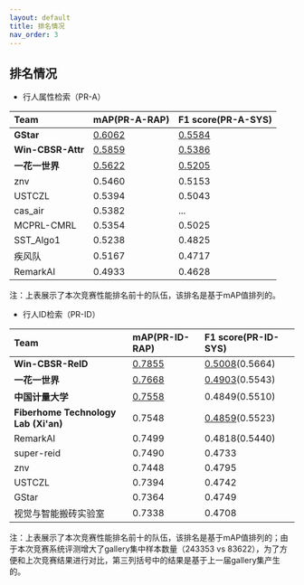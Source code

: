 ```yaml
---
layout: default
title: 排名情况
nav_order: 3
---
```


## 排名情况

* 行人属性检索（PR-A）

|Team|mAP(PR-A-RAP)|F1 score(PR-A-SYS)|
|:----|:----|:----|
|**GStar**|<u>0.6062</u>|<u>0.5584</u>|
|**Win-CBSR-Attr**|<u>0.5859</u>|<u>0.5386</u>|
|**一花一世界**|<u>0.5622</u>|<u>0.5205</u>|
|znv|0.5460|0.5153|
|USTCZL|0.5394|0.5043|
|cas_air|0.5382|...|
|MCPRL-CMRL|0.5354|0.5025|
|SST_Algo1|0.5238|0.4825|
|疾风队|0.5167|0.4717|
|RemarkAI|0.4933|0.4628|

注：上表展示了本次竞赛性能排名前十的队伍，该排名是基于mAP值排列的。

* 行人ID检索（PR-ID）

|Team|mAP(PR-ID-RAP)|F1 score(PR-ID-SYS)|
|:----|:----|:----|
|**Win-CBSR-ReID**|<u>0.7855</u>|<u>0.5008</u>(0.5664)|
|**一花一世界**|<u>0.7668</u>|<u>0.4903</u>(0.5543)|
|**中国计量大学**|<u>0.7558</u>|0.4849(0.5510)|
|**Fiberhome Technology Lab (Xi'an)**|0.7548|<u>0.4859</u>(0.5523)|
|RemarkAI|0.7499|0.4818(0.5440)|
|super-reid|0.7490|0.4733|
|znv|0.7448|0.4795|
|USTCZL|0.7394|0.4742|
|GStar|0.7364|0.4749|
|视觉与智能搬砖实验室|0.7338|0.4708|

注：上表展示了本次竞赛性能排名前十的队伍，该排名是基于mAP值排列的；由于本次竞赛系统评测增大了gallery集中样本数量（243353 vs 83622），为了方便和上次竞赛结果进行对比，第三列括号中的结果是基于上一届gallery集产生的。
